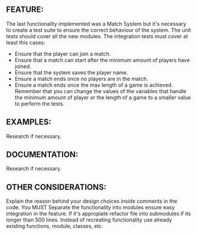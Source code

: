 ## FEATURE:

The last functionality implemented was a Match System but it's necessary to create a test suite to ensure the correct behaviour of the system. 
The unit tests should cover all the new modules.
The integration tests must cover at least this cases:
- Ensure that the player can join a match.
- Ensure that a match can start after the minimum amount of players have joined.
- Ensure that the system saves the player name.
- Ensure a match ends once no players are in the match.
- Ensure a match ends once the max length of a game is achieved.
Remember that you can change the values of the variables that handle the minimum amount of player or the length of a game to a smaller value to perform the tests.

## EXAMPLES:

Research if necessary.

## DOCUMENTATION:

Research if necessary.

## OTHER CONSIDERATIONS:

Explain the reason behind your design choices inside comments in the code.
You MUST Separate the functionality into modules ensure easy integration in the feature.
If it's appropiate refactor file into submodules if its longer than 500 lines.
Instead of recreating functionality use already existing functions, module, classes, etc.
